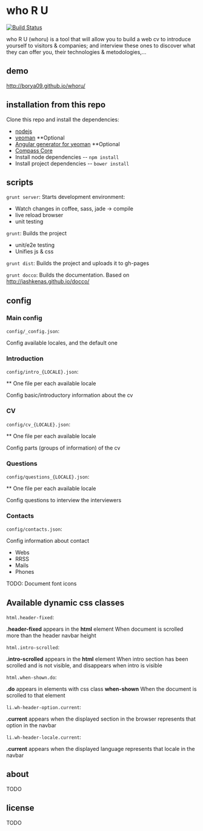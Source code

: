 who R U
=======

[![Build Status](https://travis-ci.org/borya09/whoru.png)](https://travis-ci.org/borya09/whoru)

who R U (whoru) is a tool that will allow you to build a web cv to introduce yourself to visitors & companies; 
and interview these ones to discover what they can offer you, their technologies & metodologies,...


 
demo
-------
http://borya09.github.io/whoru/



installation from this repo
------------

Clone this repo and install the dependencies:


* [nodejs](http://nodejs.org/)
* [yeoman](http://yeoman.io/index.html) **Optional
* [Angular generator for yeoman](https://github.com/yeoman/generator-angular) **Optional
* [Compass Core](http://compass-style.org/install/)
* Install node dependencies -- `npm install`
* Install project dependencies -- `bower install`

scripts
-----------
`grunt server`: 
Starts development environment:
* Watch changes in coffee, sass, jade -> compile
* live reload browser
* unit testing


`grunt`: 
Builds the project
* unit/e2e testing
* Unifies js & css

`grunt dist`: 
Builds the project and uploads it to gh-pages


`grunt docco`: 
Builds the documentation. Based on http://jashkenas.github.io/docco/


 
config
---------

### Main config

`config/_config.json`: 

Config available locales, and the default one


### Introduction

`config/intro_{LOCALE}.json`: 

** One file per each available locale

Config basic/introductory information about the cv


### CV

`config/cv_{LOCALE}.json`: 

** One file per each available locale

Config parts (groups of information) of the cv


### Questions

`config/questions_{LOCALE}.json`: 

** One file per each available locale

Config questions to interview the interviewers



### Contacts

`config/contacts.json`: 

Config information about contact
* Webs
* RRSS
* Mails
* Phones

TODO: Document font icons 





Available dynamic css classes
------


`html.header-fixed`: 

**.header-fixed** appears in the **html** element When document is scrolled more than the header navbar height


`html.intro-scrolled`: 

**.intro-scrolled** appears in the **html** element When intro section has been scrolled and is not visible, and disappears when intro is visible


`html.when-shown.do`: 

**.do** appears in elements with css class **when-shown** When the document is scrolled to that element



`li.wh-header-option.current`: 

**.current** appears when the displayed section in the browser represents that option in the navbar


`li.wh-header-locale.current`: 

**.current** appears when the displayed language represents that locale in the navbar




about
---------
TODO


license
--------
TODO
